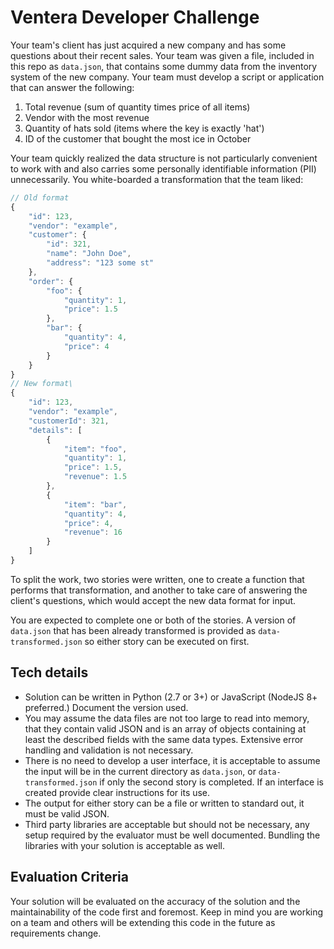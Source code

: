 # Ventera Developer Challenge

Your team's client has just acquired a new company and has some questions about their recent sales. Your team was given a file, included in this repo as `data.json`, that contains some dummy data from the inventory system of the new company. Your team must develop a script or application that can answer the following:

1. Total revenue (sum of quantity times price of all items)
1. Vendor with the most revenue
1. Quantity of hats sold (items where the key is exactly 'hat')
1. ID of the customer that bought the most ice in October

Your team quickly realized the data structure is not particularly convenient to work with and also carries some personally identifiable information  (PII) unnecessarily. You white-boarded a transformation that the team liked:
```js
// Old format
{
    "id": 123,
    "vendor": "example",
    "customer": {
        "id": 321,
        "name": "John Doe",
        "address": "123 some st"
    },
    "order": {
        "foo": {
            "quantity": 1,
            "price": 1.5
        },
        "bar": {
            "quantity": 4,
            "price": 4
        }
    }
}
// New format\
{
    "id": 123,
    "vendor": "example",
    "customerId": 321,
    "details": [
        {
            "item": "foo",
            "quantity": 1,
            "price": 1.5,
            "revenue": 1.5
        },
        {
            "item": "bar",
            "quantity": 4,
            "price": 4,
            "revenue": 16
        }
    ]
}
```
To split the work, two stories were written, one to create a function that performs that transformation, and another to take care of answering the client's questions, which would accept the new data format for input.

You are expected to complete one or both of the stories. A version of `data.json` that has been already transformed is provided as `data-transformed.json` so either story can be executed on first.

## Tech details
- Solution can be written in Python (2.7 or 3+) or JavaScript (NodeJS 8+ preferred.) Document the version used.
- You may assume the data files are not too large to read into memory, that they contain valid JSON and is an array of objects containing at least the described fields with the same data types. Extensive error handling and validation is not necessary.
- There is no need to develop a user interface, it is acceptable to assume the input will be in the current directory as `data.json`, or `data-transformed.json` if only the second story is completed. If an interface is created provide clear instructions for its use.
- The output for either story can be a file or written to standard out, it must be valid JSON.
- Third party libraries are acceptable but should not be necessary, any setup required by the evaluator must be well documented. Bundling the libraries with your solution is acceptable as well.

## Evaluation Criteria
Your solution will be evaluated on the accuracy of the solution and the maintainability of the code first and foremost. Keep in mind you are working on a team and others will be extending this code in the future as requirements change.
